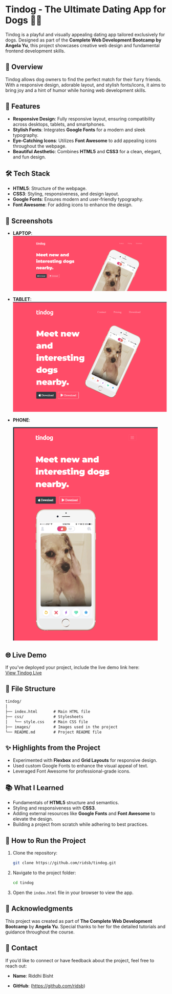 # Tindog - The Ultimate Dating App for Dogs 🐾💖

Tindog is a playful and visually appealing dating app tailored exclusively for dogs. Designed as part of the **Complete Web Development Bootcamp by Angela Yu**, this project showcases creative web design and fundamental frontend development skills.

## 📜 Overview

Tindog allows dog owners to find the perfect match for their furry friends. With a responsive design, adorable layout, and stylish fonts/icons, it aims to bring joy and a hint of humor while honing web development skills.

## 🚀 Features

- **Responsive Design**: Fully responsive layout, ensuring compatibility across desktops, tablets, and smartphones.
- **Stylish Fonts**: Integrates **Google Fonts** for a modern and sleek typography.
- **Eye-Catching Icons**: Utilizes **Font Awesome** to add appealing icons throughout the webpage.
- **Beautiful Aesthetic**: Combines **HTML5** and **CSS3** for a clean, elegant, and fun design.

## 🛠️ Tech Stack

- **HTML5**: Structure of the webpage.
- **CSS3**: Styling, responsiveness, and design layout.
- **Google Fonts**: Ensures modern and user-friendly typography.
- **Font Awesome**: For adding icons to enhance the design.

## 📸 Screenshots

- **LAPTOP**:
  ![alt text](image.png)

- **TABLET**:
  ![alt text](image-2.png)

- **PHONE**:
  
  ![alt text](image-1.png)

## 🌐 Live Demo

If you've deployed your project, include the live demo link here:  
[View Tindog Live](#)

## 📂 File Structure

```
tindog/
│
├── index.html       # Main HTML file
├── css/             # Stylesheets
│   └── style.css    # Main CSS file
├── images/          # Images used in the project
└── README.md        # Project README file
```

## ✨ Highlights from the Project

- Experimented with **Flexbox** and **Grid Layouts** for responsive design.
- Used custom Google Fonts to enhance the visual appeal of text.
- Leveraged Font Awesome for professional-grade icons.

## 📚 What I Learned

- Fundamentals of **HTML5** structure and semantics.
- Styling and responsiveness with **CSS3**.
- Adding external resources like **Google Fonts** and **Font Awesome** to elevate the design.
- Building a project from scratch while adhering to best practices.

## 🐾 How to Run the Project

1. Clone the repository:
   ```bash
   git clone https://github.com/ridsb/tindog.git
   ```
2. Navigate to the project folder:
   ```bash
   cd tindog
   ```
3. Open the `index.html` file in your browser to view the app.

## 🎉 Acknowledgments

This project was created as part of **The Complete Web Development Bootcamp** by **Angela Yu**. Special thanks to her for the detailed tutorials and guidance throughout the course.

## 📧 Contact

If you’d like to connect or have feedback about the project, feel free to reach out:

- **Name**: Riddhi Bisht

- **GitHub**: (https://github.com/ridsb)

